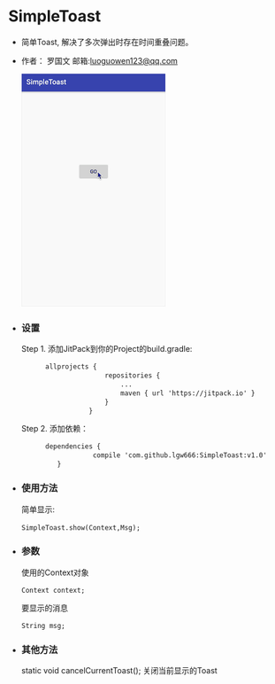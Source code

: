 # SimpleToast
 * 简单Toast, 解决了多次弹出时存在时间重叠问题。
 * 作者： 罗国文 邮箱:<a href="#">luoguowen123@qq.com</a>

  
      ![image](https://github.com/lgw666/SimpleToast/blob/master/SimpleToastDemo.gif)
 
 * ### 设置

   Step 1. 添加JitPack到你的Project的build.gradle:
            
             allprojects {
                    		repositories {
                    			...
                    			maven { url 'https://jitpack.io' }
                    		}
                    	}
                    	
   Step 2.  添加依赖：
   
             dependencies {
             	         compile 'com.github.lgw666:SimpleToast:v1.0'
             	}
              
 * ### 使用方法

   简单显示:

   `SimpleToast.show(Context,Msg);`

   
 * ### 参数

   使用的Context对象
 
   ```
   Context context;
   ```
   
   要显示的消息
   
   ```
   String msg;
   ```
 
 * ### 其他方法
 
   static void cancelCurrentToast(); 关闭当前显示的Toast
